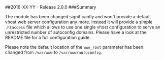 ##2016-XX-YY - Release 2.0.0
###Summary

The module has been changed significantly and won't provide a default vhost web server configuration any more. Instead
it will provide a simple `.htaccess` file which allows to use one single vhost configuration to serve an unrestricted
number of autoconfig domains. Please have a look at the README file for a full configuration guide.

Please note the default location of the `www_root` parameter has been changed from `/var/www` to `/var/www/autoconfig`.
